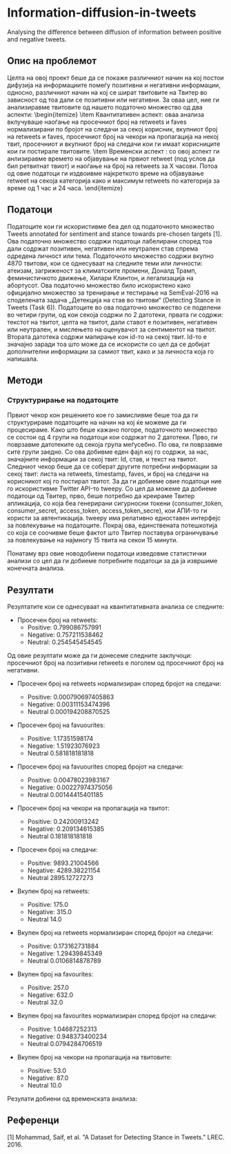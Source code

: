 # Information-diffusion-in-tweets
Analysing the difference between diffusion of information between positive and negative tweets.

## Опис на проблемот
Целта на овој проект беше да се покаже различниот начин на кој постои дифузија на информациите помеѓу позитивни и негативни информации, односно, различниот начин на кој се шират твитовите на Твитер во зависност од тоа дали се позитивни или негативни. За оваа цел, ние ги анализиравме твитовите од нашето податочно множество од два аспекти:
\begin{itemize}
	\item Квантитативен аспект: оваа анализа вклучуваше наоѓање на просечниот број на retweets и faves нормализирани по бројот на следачи за секој корисник, вкупниот број на retweets и faves, просечниот број на чекори на пропагација на некој твит, просечниот и вкупниот број на следачи кои ги имаат корисниците кои ги постирале твитовите.
	\item Временски аспект : со овој аспект ги анлизиравме времето на објавување на првиот retweet (под услов да бил ретвитнат твиот) и наоѓање на број на retweets  за Х часови. Потоа од овие податоци ги издвоивме најкреткото време на објавување retweet на секоја категорија како и максимум retweets по категорија за време од 1 час и 24 часа.
\end{itemize}


## Податоци
Податоците кои ги искористивме беа дел од податочното множество Tweets annotated for sentiment and stance towards pre-chosen targets [1]. Oва податочно множество содржи податоци лабелирани според тоа дали содржат позитивен, негативен или неутрален став спрема одредена личност или тема. Податочното множество содржи вкупно 4870 твитови, кои се однесуваат на следните теми или личности: атеизам, загриженост за климатските промени, Доналд Трамп, феминистичкото движење, Хилари Клинтон, и легализација на абортусот. Ова податочно множество било искористено како официјално множество за тренирање и тестирање на SemEval-2016 на споделената задача „Детекција на став во твитови“ (Detecting Stance in Tweets (Task 6)).
Податоците во ова податочно множество се поделени во четири групи, од кои секоја содржи по 2 датотеки, првата ги содржи: текстот на твитот, целта на твитот, дали ставот е позитивен, негативен или неутрален, и мислењето на оценувачот за сентиментот на твитот. Втората датотека содржи мапирање кон id-то на секој твит. Id-то е значајно заради тоа што може да се искористи со цел да се добијат дополнителни информации за самиот твит, како и за личноста која го напишала.


## Методи

### Структурирање на податоците
Првиот чекор кон решението кое го замисливме беше тоа да ги структурираме податоците на начин на кој ќе можеме да ги процесираме. Како што беше кажано погоре, податочното множество се состои од 4 групи на податоци кои содржат по 2 датотеки. Прво, ги поврзавме датотеките од секоја група меѓусебно. По ова, ги поврзавме сите групи заедно. Со ова добивме еден фајл кој го содржи, за нас, значајните информации за секој твит: Id, став, и текст на твитот. 
Следниот чекор беше да се соберат другите потребни информации за секој твит: листа на retweets, timestamp, faves, и број на следачи на корисникот кој го постирал твитот. За да ги добиеме овие податоци ние го искористивме Twitter API-то tweepy. Со цел да можеме да добиеме податоци од Твитер, прво, беше потребно да креираме Твитер апликација, со која беа генерирани сигурносни токени (consumer_token, consumer_secret, access_token, access_token_secre), кои АПИ-то ги користи за автентикација. tweepy има релативно едноставен интерфејс за повлекување на податоците. Покрај ова, единствената потешкотија со која се соочивме беше фактот што Твитер поставува ограничување за повлекување на најмногу 15 твита на секои 15 минути.

Понатаму врз овие новодобиени податоци изведовме статистички анализи со цел да ги добиеме потребните податоци за да ја извршиме конечната анализа.

## Резултати
Резултатите кои се однесуваат на квантитативната анализа се следните: 

* Просечен број на retweets:
	* Positive: 0.799086757991
	* Negative: 0.757211538462
	* Neutral:  0.254545454545

Од овие резултати може да ги донесеме следните заклучоци: просечниот број на позитивни retweets e поголем од просечниот број на негативни. 

* Просечен број на retweets нормализиран според бројот на следачи:
	* Positive: 0.000790697405863
	* Negative: 0.00311153474396
	* Neutral 0.000194208870525

* Просечен број на favuourites:
	* Positive: 1.17351598174
	* Negative: 1.51923076923
	* Neutral 0.581818181818	

* Просечен број на favuourites според бројот на следачи:
	* Positive: 0.00478023983167
	* Negative: 0.00227974375056
	* Neutral 0.00144415401185

* Просечен број на чекори на пропагација на твитот:
	* Positive: 0.24200913242
	* Negative: 0.209134615385
	* Neutral 0.181818181818

* Просечен број на следачи:
	* Positive: 9893.21004566
	* Negative: 4289.38221154
	* Neutral 2895.12727273

* Вкупен број на retweets:
	* Positive: 175.0
	* Negative: 315.0
	* Neutral 14.0

* Вкупен број на retweets нормализиран според бројот на следачи:
	* Positive: 0.173162731884
	* Negative: 1.29439845349
	* Neutral 0.0106814878789

* Вкупен број на favourites:
	* Positive: 257.0
	* Negative: 632.0
	* Neutral 32.0

* Вкупен број на favourites нормализиран според бројот на следачи:
	* Positive: 1.04687252313
	* Negative: 0.948373400234
	* Neutral 0.0794284706519

* Вкупен број на чекори на пропагација на твитовите:
	* Positive: 53.0
	* Negative: 87.0
	* Neutral 10.0

Резулати добиени од временската анализа: 

## Референци
[1] Mohammad, Saif, et al. "A Dataset for Detecting Stance in Tweets." LREC. 2016.

